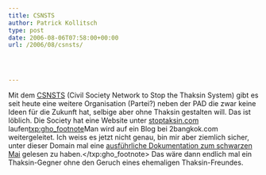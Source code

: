 ```yaml
---
title: CSNSTS
author: Patrick Kollitsch
type: post
date: 2006-08-06T07:58:00+00:00
url: /2006/08/csnsts/




---
```

Mit dem [CSNSTS][1] (Civil Society Network to Stop the Thaksin System) gibt es seit heute eine weitere Organisation (Partei?) neben der <span class="caps">PAD</span> die zwar keine Ideen f&uuml;r die Zukunft hat, selbige aber ohne Thaksin gestalten will. Das ist l&ouml;blich. Die Society hat eine Website unter [stoptaksin.com][2] laufen<txp:gho_footnote>Man wird auf ein Blog bei 2bangkok.com weitergeleitet. Ich weiss es jetzt nicht genau, bin mir aber ziemlich sicher, unter dieser Domain mal eine [ausf&uuml;hrliche Dokumentation zum schwarzen Mai][3] gelesen zu haben.</txp:gho_footnote> Das w&auml;re dann endlich mal ein Thaksin-Gegner ohne den Geruch eines ehemaligen Thaksin-Freundes.

 [1]: http://www.nationmultimedia.com/breakingnews/read.php?newsid=30010482
 [2]: http://www.stoptaksin.com
 [3]: http://2bangkok.com/2bangkok/blackmay/blackmay01.shtml